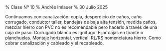 % Clase Nº 10
% Andrés Imlauer
% 30 Julio 2025

Continuamos con canalización: cupla, desperdicio de caños, caño corrugado, conductor taller, bandejas de baja alta tensión, medida caños,
mezclar hierro con PVC no es recomendable pero hacerlo a través de una caja de paso. Corrugado blanco es ignífugo. Fijar cajas en tirante o planchuelas. Montaje horizontal, vertical. RL/RS nomenclatura hierro. Como cobrar canalización y cableado y el recableado.
